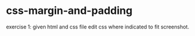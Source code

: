 # css-margin-and-padding
exercise 1: given html and css file edit css where indicated to fit screenshot.